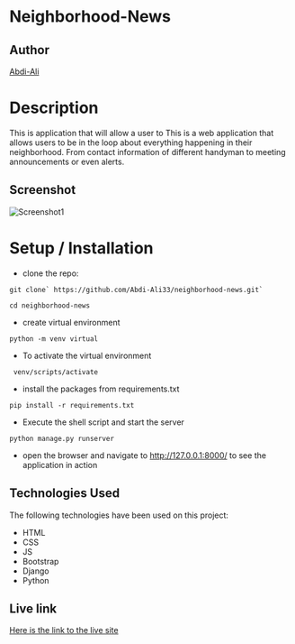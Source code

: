 # Neighborhood-News

## Author

[Abdi-Ali](https://github.com/Abdi-Ali33)

# Description
This is application that will allow a user to This is a web application that allows users to be in the loop about everything happening in their neighborhood. From contact information of different handyman to meeting announcements or even alerts.
## Screenshot
![Screenshot1](./screenshots/)

# Setup / Installation
* clone the repo:

```shell
git clone` https://github.com/Abdi-Ali33/neighborhood-news.git`
```

```
cd neighborhood-news

```
* create virtual environment 

```shell
python -m venv virtual
```

* To activate the virtual environment
```shell
 venv/scripts/activate
```

* install the packages from requirements.txt
```shell
pip install -r requirements.txt 
```
* Execute the shell script and start the server
```shell
python manage.py runserver
```
* open the browser and navigate to http://127.0.0.1:8000/ to see the application in action
## Technologies Used
The following technologies have been used on this project:

* HTML
* CSS
* JS
* Bootstrap
* Django
* Python

## Live link
[Here is the link to the live site]()